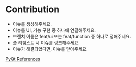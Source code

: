 # Contribution

- 이슈를 생성해주세요.
- 이슈를 UI, 기능 구현 중 하나에 연결해주세요.
- 브랜치 이름은 feat/ui 또는 feat/function 중 하나로 정해주세요.
- 풀 리퀘스트 시 이슈를 링크해주세요.
- 이슈가 해결되었다면, 이슈를 닫아주세요.

[PyQt References](https://www.riverbankcomputing.com/static/Docs/PyQt5/)